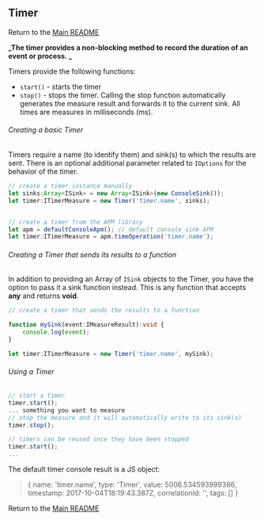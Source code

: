 ## Timer
Return to the [Main README](../README.md)

**_The timer provides a non-blocking method to record the duration of an event or process. _**

Timers provide the following functions:
* `start()` - starts the timer
* `stop()` - stops the timer.  Calling the stop function automatically generates the measure result and forwards it to the current sink.  All times are measures in milliseconds (ms).

###### Creating a basic Timer
Timers require a name (to identify them) and sink(s) to which the results are sent.  There is an optional additional parameter related to `IOptions` for the behavior of the timer.
```typescript
// create a timer instance manually
let sinks:Array<ISink> = new Array<ISink>(new ConsoleSink());
let timer:ITimerMeasure = new Timer('timer.name', sinks);


// create a timer from the APM library
let apm = defaultConsoleApm(); // default console sink APM
let timer:ITimerMeasure = apm.timeOperation('timer.name');
```
###### Creating a Timer that sends its results to a function
In addition to providing an Array of `ISink` objects to the Timer, you have the option to pass it a sink function instead.  This is any function that accepts **any** and returns **void**.
```typescript
// create a timer that sends the results to a function

function mySink(event:IMeasureResult):void {
    console.log(event);
}

let timer:ITimerMeasure = new Timer('timer.name', mySink);
```
###### Using a Timer
```typescript
// start a timer
timer.start();
... something you want to measure
// stop the measure and it will automatically write to its sink(s)
timer.stop();

// timers can be reused once they have been stopped
timer.start();
...
```
The default timer console result is a JS object:

> { name: 'timer.name',
  type: 'Timer',
  value: 5006.534593999386,
  timestamp: 2017-10-04T18:19:43.387Z,
  correlationId: '',
  tags: [] }

Return to the [Main README](../README.md)
